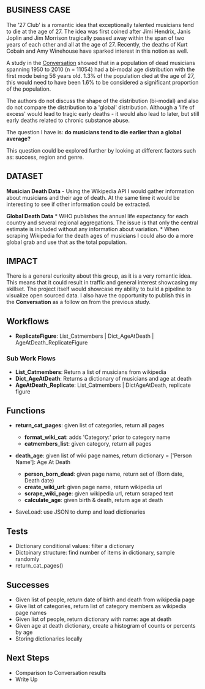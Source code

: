 ## BUSINESS CASE
The '27 Club' is a romantic idea that exceptionally talented musicians tend to die at the age of 27. The idea was first coined after Jimi Hendrix, Janis Joplin and Jim Morrison tragically passed away within the span of two years of each other and all at the age of 27. Recently, the deaths of Kurt Cobain and Amy Winehouse have sparked interest in this notion as well.

A study in the [Conversation](http://theconversation.com/the-27-club-is-a-myth-56-is-the-bum-note-for-musicians-33586) showed that in a population of dead musicians spanning 1950 to 2010 (n = 11054) had a bi-modal age distribution with the first mode being 56 years old. 1.3% of the population died at the age of 27, this would need to have been 1.6% to be considered a significant proportion of the population.

The authors do not discuss the shape of the distribution (bi-modal) and also do not compare the distribution to a 'global' distribution. Although a 'life of excess' would lead to tragic early deaths - it would also lead to later, but still early deaths related to chronic substance abuse.

The question I have is: **do musicians tend to die earlier than a global average?**

This question could be explored further by looking at different factors such as: success, region and genre.

## DATASET
**Musician Death Data** - Using the Wikipedia API I would gather information about musicians and their age of death. At the same time it would be interesting to see if other information could be extracted.

**Global Death Data**
	* WHO publishes the annual life expectancy for each country and several regional aggregations. The issue is that only the central estimate is included without any information about variation.
	* When scraping Wikipedia for the death ages of musicians I could also do a more global grab and use that as the total population.

## IMPACT
There is a general curiosity about this group, as it is a very romantic idea. This means that it could result in traffic and general interest showcasing my skillset. The project itself would showcase my ability to build a pipeline to visualize open sourced data. I also have the opportunity to publish this in the **Conversation** as a follow on from the previous study.

## Workflows

* **ReplicateFigure**: List_Catmembers | Dict_AgeAtDeath | AgeAtDeath_ReplicateFigure

### Sub Work Flows

* **List_Catmembers**: Return a list of musicians from wikipedia
* **Dict_AgeAtDeath**: Returns a dictionary of musicians and age at death
* **AgeAtDeath_Replicate**: List_Catmembers | DictAgeAtDeath, replicate figure
    
## Functions

* **return_cat_pages**: given list of categories, return all pages
    * **format_wiki_cat**: adds 'Category:' prior to category name
    * **catmembers_list**: given category, return all pages 
	
* **death_age**: given list of wiki page names, return dictionary = ['Person Name']: Age At Death
    * **person_born_dead**: given page name, return set of (Born date, Death date)
    * **create_wiki_url**: given page name, return wikipedia url
    * **scrape_wiki_page**: given wikipedia url, return scraped text
    * **calculate_age**: given birth & death, return age at death
    
* SaveLoad: use JSON to dump and load dictionaries
        
## Tests

* Dictionary conditional values: filter a dictionary
* Dictoinary structure: find number of items in dictionary, sample randomly
* return_cat_pages()

## Successes

* Given list of people, return date of birth and death from wikipedia page
* Give list of categories, return list of category members as wikipedia page names
* Given list of people, return dictionary with name: age at death
* Given age at death dictionary, create a histogram of counts or percents by age
* Storing dictionaries locally

## Next Steps

* Comparison to Conversation results
* Write Up
